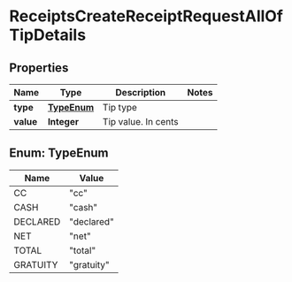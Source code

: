 

# ReceiptsCreateReceiptRequestAllOfTipDetails


## Properties

| Name | Type | Description | Notes |
|------------ | ------------- | ------------- | -------------|
|**type** | [**TypeEnum**](#TypeEnum) | Tip type |  |
|**value** | **Integer** | Tip value. In cents |  |



## Enum: TypeEnum

| Name | Value |
|---- | -----|
| CC | &quot;cc&quot; |
| CASH | &quot;cash&quot; |
| DECLARED | &quot;declared&quot; |
| NET | &quot;net&quot; |
| TOTAL | &quot;total&quot; |
| GRATUITY | &quot;gratuity&quot; |




